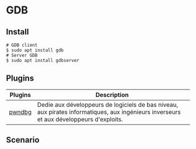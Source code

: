 # GDB

## Install

```shell
# GDB client
$ sudo apt install gdb
# Server GDB
$ sudo apt install gdbserver
```

## Plugins

| Plugins | Description |
|---|---|
| [pwndbg](https://github.com/pwndbg/pwndbg) | Dedie aux développeurs de logiciels de bas niveau, aux pirates informatiques, aux ingénieurs inverseurs et aux développeurs d'exploits. |

## Scenario

